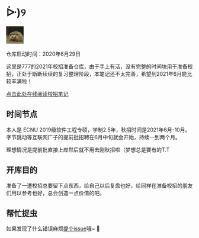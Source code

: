 # ᐕ\)୨

![](.gitbook/assets/img_5080-1-.gif)

仓库启动时间：2020年6月29日

这里是777的2021年校招准备仓库，由于手上有活，没有完整的时间块用于准备校招，正处于断断续续的复习整理阶段，本笔记还不太完善，希望到2021年6月能比较丰满啦！

[点击此处在线阅读校招笔记](https://hishark777.gitbook.io/777-interview-notes/)

## 时间节点

本人是 ECNU 2019级软件工程专硕，学制2.5年，秋招时间是2021年6月-10月。 字节跳动等互联网厂子的提前批招聘在6月中旬就会开始，持续一到两个月。

理想情况是提前批直接上岸然后就不用去刚秋招啦（梦想总是要有的T.T

## 开库目的

准备了一遭校招总要留下点东西，给自己以后复盘也好，给同样在准备校招的朋友们用以参考也好，总会创造一点价值的吧。

## 帮忙捉虫

如果发现了什么错误麻烦[提个issue](https://github.com/hishark/Android-Interview/issues/new)哦~ 🥳

